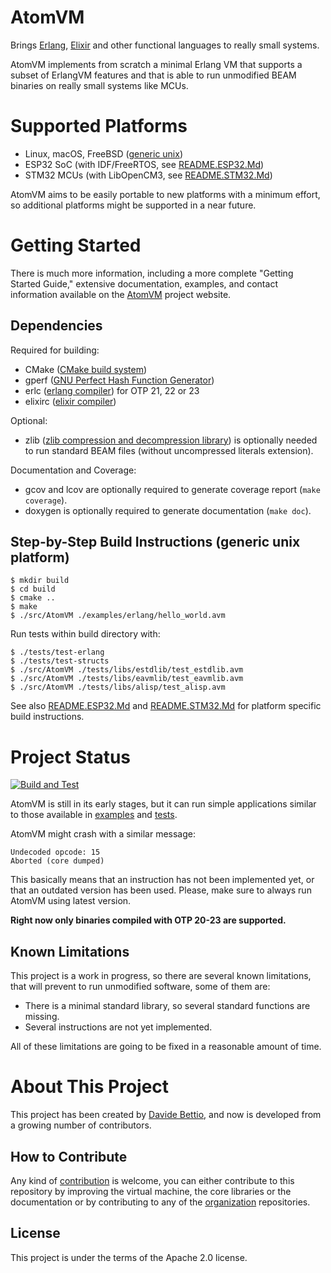 <!---
  Copyright 2017-2021 Davide Bettio <davide@uninstall.it>

  SPDX-License-Identifier: Apache-2.0 OR LGPL-2.1-or-later
-->

AtomVM
===========

Brings [Erlang](https://www.erlang.org/), [Elixir](https://elixir-lang.org/) and other functional
languages to really small systems.

AtomVM implements from scratch a minimal Erlang VM that supports a subset of ErlangVM features and that is able to run unmodified BEAM binaries on really small systems like MCUs.

Supported Platforms
===================

* Linux, macOS, FreeBSD ([generic unix](src/platforms/generic_unix))
* ESP32 SoC (with IDF/FreeRTOS, see [README.ESP32.Md](README.ESP32.Md))
* STM32 MCUs (with LibOpenCM3, see [README.STM32.Md](README.STM32.Md))

AtomVM aims to be easily portable to new platforms with a minimum effort, so additional platforms
might be supported in a near future.

Getting Started
===============
There is much more information, including a more complete "Getting Started Guide," extensive documentation, examples, and contact information available on the [AtomVM](https://atomvm.net) project website.

Dependencies
------------

Required for building:
* CMake ([CMake build system](https://cmake.org/))
* gperf ([GNU Perfect Hash Function Generator](https://www.gnu.org/software/gperf/manual/gperf.html))
* erlc ([erlang compiler](https://www.erlang.org/)) for OTP 21, 22 or 23
* elixirc ([elixir compiler](https://elixir-lang.org))

Optional:
* zlib ([zlib compression and decompression library](https://zlib.net/)) is optionally needed to run
  standard BEAM files (without uncompressed literals extension).

Documentation and Coverage:
* gcov and lcov are optionally required to generate coverage report (`make coverage`).
* doxygen is optionally required to generate documentation (`make doc`).

Step-by-Step Build Instructions (generic unix platform)
-------------------------------------------------------

```
$ mkdir build
$ cd build
$ cmake ..
$ make
$ ./src/AtomVM ./examples/erlang/hello_world.avm
```

Run tests within build directory with:
```
$ ./tests/test-erlang
$ ./tests/test-structs
$ ./src/AtomVM ./tests/libs/estdlib/test_estdlib.avm
$ ./src/AtomVM ./tests/libs/eavmlib/test_eavmlib.avm
$ ./src/AtomVM ./tests/libs/alisp/test_alisp.avm
```

See also [README.ESP32.Md](README.ESP32.Md) and [README.STM32.Md](README.STM32.Md) for platform
specific build instructions.

Project Status
==============

[![Build and Test](https://github.com/atomvm/AtomVM/actions/workflows/build-and-test.yaml/badge.svg?branch=master)](https://github.com/atomvm/AtomVM/actions/workflows/build-and-test.yaml)

AtomVM is still in its early stages, but it can run simple applications similar to those available
in [examples](examples/) and [tests](tests/).

AtomVM might crash with a similar message:
```
Undecoded opcode: 15
Aborted (core dumped)
```
This basically means that an instruction has not been implemented yet, or that an outdated version has been used. Please, make sure to always run AtomVM using latest version.

**Right now only binaries compiled with OTP 20-23 are supported.**

Known Limitations
-----------------
This project is a work in progress, so there are several known limitations, that will prevent to run unmodified software, some of them are:
* There is a minimal standard library, so several standard functions are missing.
* Several instructions are not yet implemented.

All of these limitations are going to be fixed in a reasonable amount of time.

About This Project
==================
This project has been created by [Davide Bettio](https://github.com/bettio/), and now is developed
from a growing number of contributors.

How to Contribute
-----------------
Any kind of [contribution](CONTRIBUTING.md) is welcome, you can either contribute to this repository
by improving the virtual machine, the core libraries or the documentation or by contributing to any
of the [organization](https://github.com/atomvm) repositories.

License
-------
This project is under the terms of the Apache 2.0 license.
